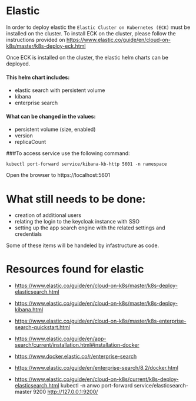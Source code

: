 # Elastic

In order to deploy elastic the ``Elastic Cluster on Kubernetes (ECK)`` must be installed on the cluster. To install ECK on the cluster, please follow the instructions provided on https://www.elastic.co/guide/en/cloud-on-k8s/master/k8s-deploy-eck.html

Once ECK is installed on the cluster, the elastic helm charts can be deployed. 
#### This helm chart includes:
- elastic search with persistent volume
- kibana
- enterprise search

#### What can be changed in the values:
- persistent volume (size, enabled)
- version
- replicaCount


###To access service use the following command:
```commandline
kubectl port-forward service/kibana-kb-http 5601 -n namespace
```
Open the browser to https://localhost:5601

What still needs to be done:
===========================
- creation of additional users
- relating the login to the keycloak instance with SSO
- setting up the app search engine with the related settings and credentials

Some of these items will be handeled by infastructure as code.




Resources found for elastic
===========================
- https://www.elastic.co/guide/en/cloud-on-k8s/master/k8s-deploy-elasticsearch.html
- https://www.elastic.co/guide/en/cloud-on-k8s/master/k8s-deploy-kibana.html
- https://www.elastic.co/guide/en/cloud-on-k8s/master/k8s-enterprise-search-quickstart.html




- https://www.elastic.co/guide/en/app-search/current/installation.html#installation-docker
- https://www.docker.elastic.co/r/enterprise-search
- https://www.elastic.co/guide/en/enterprise-search/8.2/docker.html

- https://www.elastic.co/guide/en/cloud-on-k8s/current/k8s-deploy-elasticsearch.html
kubectl -n anwo port-forward service/elasticsearch-master 9200
http://127.0.0.1:9200/